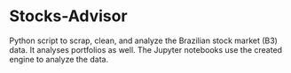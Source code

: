# Stocks-Advisor
Python script to scrap, clean, and analyze the Brazilian stock market (B3) data. It analyses portfolios as well. The Jupyter notebooks use the created engine to analyze the data. 
